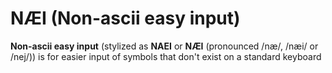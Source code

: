 # NÆI (Non-ascii easy input)
**Non-ascii easy input** (stylized as **NAEI** or **NÆI** (pronounced /næ/, /næi/ or /nej/)) is for easier input of symbols that don't exist on a standard keyboard
